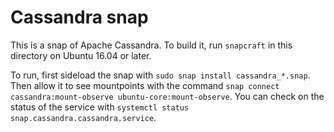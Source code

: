 # Cassandra snap

This is a snap of Apache Cassandra. To build it, run `snapcraft` in this directory on Ubuntu 16.04 or later.

To run, first sideload the snap with `sudo snap install cassandra_*.snap`. Then allow it to see mountpoints with the command `snap connect cassandra:mount-observe ubuntu-core:mount-observe`. You can check on the status of the service with `systemctl status snap.cassandra.cassandra.service`.
